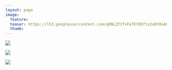 ```yaml
---
layout: page
image:
  feature:
  teaser: https://lh3.googleusercontent.com/qONLZY1fxFafE7Q5ftx2o0YOxAFVXLjadP-4AwImFh4=w245
  thumb:
---
```


[![](https://lh3.googleusercontent.com/5LOK6wTcmcjaF72WKwOGwe8q4znz2u3X4hOjqmxa6TY=w800)](https://lh3.googleusercontent.com/5LOK6wTcmcjaF72WKwOGwe8q4znz2u3X4hOjqmxa6TY=s0)

[![](https://lh3.googleusercontent.com/hW32480ktDhZ3U6QrJl4lxP97pSPsnMrRBxhXO6sld0=w800)](https://lh3.googleusercontent.com/hW32480ktDhZ3U6QrJl4lxP97pSPsnMrRBxhXO6sld0=s0)

[![](https://lh3.googleusercontent.com/786DCNacmDH5J6gAJOuT7Uf8arFPC4oWf23SRVtw-Ng=w800)](https://lh3.googleusercontent.com/786DCNacmDH5J6gAJOuT7Uf8arFPC4oWf23SRVtw-Ng=s0)
